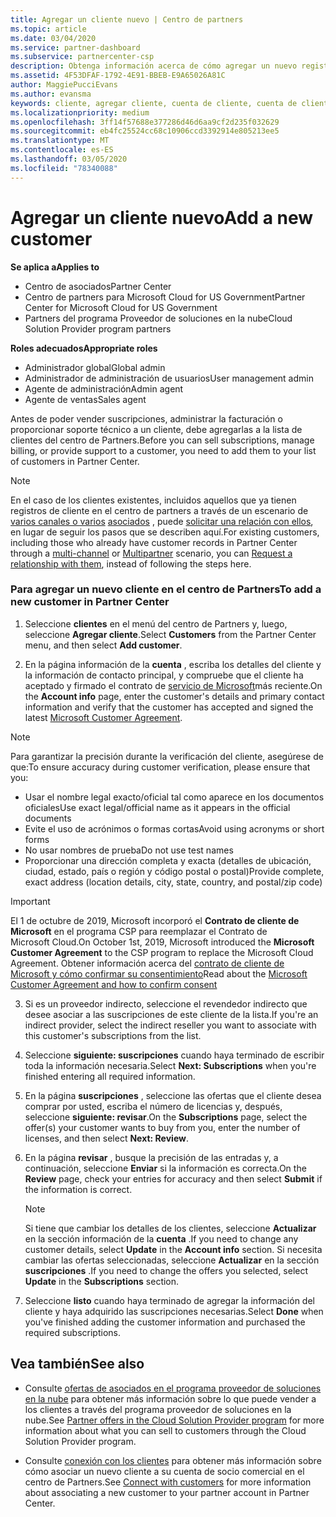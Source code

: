 ```yaml
---
title: Agregar un cliente nuevo | Centro de partners
ms.topic: article
ms.date: 03/04/2020
ms.service: partner-dashboard
ms.subservice: partnercenter-csp
description: Obtenga información acerca de cómo agregar un nuevo registro de cliente en el centro de Partners. A continuación, puede vender las suscripciones del cliente, administrar la facturación o proporcionar soporte al cliente.
ms.assetid: 4F53DFAF-1792-4E91-BBEB-E9A65026A81C
author: MaggiePucciEvans
ms.author: evansma
keywords: cliente, agregar cliente, cuenta de cliente, cuenta de cliente en el Centro de partners, clientes, agregar clientes, crear cuenta de cliente
ms.localizationpriority: medium
ms.openlocfilehash: 3ff14f57688e377286d46d6aa9cf2d235f032629
ms.sourcegitcommit: eb4fc25524cc68c10906ccd3392914e805213ee5
ms.translationtype: MT
ms.contentlocale: es-ES
ms.lasthandoff: 03/05/2020
ms.locfileid: "78340088"
---
```

# <a name="add-a-new-customer"></a><span data-ttu-id="ae7fa-105">Agregar un cliente nuevo</span><span class="sxs-lookup"><span data-stu-id="ae7fa-105">Add a new customer</span></span> 

<span data-ttu-id="ae7fa-106">**Se aplica a**</span><span class="sxs-lookup"><span data-stu-id="ae7fa-106">**Applies to**</span></span>

- <span data-ttu-id="ae7fa-107">Centro de asociados</span><span class="sxs-lookup"><span data-stu-id="ae7fa-107">Partner Center</span></span>
- <span data-ttu-id="ae7fa-108">Centro de partners para Microsoft Cloud for US Government</span><span class="sxs-lookup"><span data-stu-id="ae7fa-108">Partner Center for Microsoft Cloud for US Government</span></span>
- <span data-ttu-id="ae7fa-109">Partners del programa Proveedor de soluciones en la nube</span><span class="sxs-lookup"><span data-stu-id="ae7fa-109">Cloud Solution Provider program partners</span></span>

<span data-ttu-id="ae7fa-110">**Roles adecuados**</span><span class="sxs-lookup"><span data-stu-id="ae7fa-110">**Appropriate roles**</span></span>

- <span data-ttu-id="ae7fa-111">Administrador global</span><span class="sxs-lookup"><span data-stu-id="ae7fa-111">Global admin</span></span>
- <span data-ttu-id="ae7fa-112">Administrador de administración de usuarios</span><span class="sxs-lookup"><span data-stu-id="ae7fa-112">User management admin</span></span>
- <span data-ttu-id="ae7fa-113">Agente de administración</span><span class="sxs-lookup"><span data-stu-id="ae7fa-113">Admin agent</span></span>
- <span data-ttu-id="ae7fa-114">Agente de ventas</span><span class="sxs-lookup"><span data-stu-id="ae7fa-114">Sales agent</span></span>


<span data-ttu-id="ae7fa-115">Antes de poder vender suscripciones, administrar la facturación o proporcionar soporte técnico a un cliente, debe agregarlas a la lista de clientes del centro de Partners.</span><span class="sxs-lookup"><span data-stu-id="ae7fa-115">Before you can sell subscriptions, manage billing, or provide support to a customer, you need to add them to your list of customers in Partner  Center.</span></span>

>[!NOTE]
><span data-ttu-id="ae7fa-116">En el caso de los clientes existentes, incluidos aquellos que ya tienen registros de cliente en el centro de partners a través de un escenario de [varios canales o varios](multichannel.md) [asociados](multipartner.md) , puede [solicitar una relación con ellos](request-a-relationship-with-a-customer.md), en lugar de seguir los pasos que se describen aquí.</span><span class="sxs-lookup"><span data-stu-id="ae7fa-116">For existing customers, including those who already have customer records in Partner Center through a [multi-channel](multichannel.md) or [Multipartner](multipartner.md) scenario, you can [Request a relationship with them](request-a-relationship-with-a-customer.md), instead of following the steps here.</span></span>

### <a name="to-add-a-new-customer-in-partner-center"></a><span data-ttu-id="ae7fa-117">Para agregar un nuevo cliente en el centro de Partners</span><span class="sxs-lookup"><span data-stu-id="ae7fa-117">To add a new customer in Partner Center</span></span>

1. <span data-ttu-id="ae7fa-118">Seleccione **clientes** en el menú del centro de Partners y, luego, seleccione **Agregar cliente**.</span><span class="sxs-lookup"><span data-stu-id="ae7fa-118">Select **Customers** from the Partner Center menu, and then select **Add customer**.</span></span>

2. <span data-ttu-id="ae7fa-119">En la página información de la **cuenta** , escriba los detalles del cliente y la información de contacto principal, y compruebe que el cliente ha aceptado y firmado el contrato de [servicio de Microsoft](agreements.md)más reciente.</span><span class="sxs-lookup"><span data-stu-id="ae7fa-119">On the **Account info** page, enter the customer's details and primary contact information and verify that the customer has accepted and signed the latest [Microsoft Customer Agreement](agreements.md).</span></span>

>[!NOTE]
>
><span data-ttu-id="ae7fa-120">Para garantizar la precisión durante la verificación del cliente, asegúrese de que:</span><span class="sxs-lookup"><span data-stu-id="ae7fa-120">To ensure accuracy during customer verification, please ensure that you:</span></span>
>- <span data-ttu-id="ae7fa-121">Usar el nombre legal exacto/oficial tal como aparece en los documentos oficiales</span><span class="sxs-lookup"><span data-stu-id="ae7fa-121">Use exact legal/official name as it appears in the official documents</span></span>
>- <span data-ttu-id="ae7fa-122">Evite el uso de acrónimos o formas cortas</span><span class="sxs-lookup"><span data-stu-id="ae7fa-122">Avoid using acronyms or short forms</span></span>
>- <span data-ttu-id="ae7fa-123">No usar nombres de prueba</span><span class="sxs-lookup"><span data-stu-id="ae7fa-123">Do not use test names</span></span>
>- <span data-ttu-id="ae7fa-124">Proporcionar una dirección completa y exacta (detalles de ubicación, ciudad, estado, país o región y código postal o postal)</span><span class="sxs-lookup"><span data-stu-id="ae7fa-124">Provide complete, exact address (location details, city, state, country, and postal/zip code)</span></span>


>[!IMPORTANT] 
> <span data-ttu-id="ae7fa-125">El 1 de octubre de 2019, Microsoft incorporó el **Contrato de cliente de Microsoft** en el programa CSP para reemplazar el Contrato de Microsoft Cloud.</span><span class="sxs-lookup"><span data-stu-id="ae7fa-125">On October 1st, 2019, Microsoft introduced the **Microsoft Customer Agreement** to the CSP program to replace the Microsoft Cloud Agreement.</span></span> <span data-ttu-id="ae7fa-126">Obtener información acerca del [contrato de cliente de Microsoft y cómo confirmar su consentimiento](confirm-customer-agreement.md)</span><span class="sxs-lookup"><span data-stu-id="ae7fa-126">Read about the [Microsoft Customer Agreement and how to confirm consent](confirm-customer-agreement.md)</span></span>
  
3. <span data-ttu-id="ae7fa-127">Si es un proveedor indirecto, seleccione el revendedor indirecto que desee asociar a las suscripciones de este cliente de la lista.</span><span class="sxs-lookup"><span data-stu-id="ae7fa-127">If you're an indirect provider, select the indirect reseller you want to associate with this customer's subscriptions from the list.</span></span>

4. <span data-ttu-id="ae7fa-128">Seleccione **siguiente: suscripciones** cuando haya terminado de escribir toda la información necesaria.</span><span class="sxs-lookup"><span data-stu-id="ae7fa-128">Select **Next: Subscriptions** when you're finished entering all required information.</span></span>

5. <span data-ttu-id="ae7fa-129">En la página **suscripciones** , seleccione las ofertas que el cliente desea comprar por usted, escriba el número de licencias y, después, seleccione **siguiente: revisar**.</span><span class="sxs-lookup"><span data-stu-id="ae7fa-129">On the **Subscriptions** page, select the offer(s) your customer wants to buy from you, enter the number of licenses, and then select **Next: Review**.</span></span>

6. <span data-ttu-id="ae7fa-130">En la página **revisar** , busque la precisión de las entradas y, a continuación, seleccione **Enviar** si la información es correcta.</span><span class="sxs-lookup"><span data-stu-id="ae7fa-130">On the **Review** page, check your entries for accuracy and then select **Submit** if the information is correct.</span></span>

    >[!NOTE]
    ><span data-ttu-id="ae7fa-131">Si tiene que cambiar los detalles de los clientes, seleccione **Actualizar** en la sección información de la **cuenta** .</span><span class="sxs-lookup"><span data-stu-id="ae7fa-131">If you need to change any customer details, select **Update** in the **Account info** section.</span></span> <span data-ttu-id="ae7fa-132">Si necesita cambiar las ofertas seleccionadas, seleccione **Actualizar** en la sección **suscripciones** .</span><span class="sxs-lookup"><span data-stu-id="ae7fa-132">If you need to change the offers you selected, select **Update** in the **Subscriptions** section.</span></span>

7. <span data-ttu-id="ae7fa-133">Seleccione **listo** cuando haya terminado de agregar la información del cliente y haya adquirido las suscripciones necesarias.</span><span class="sxs-lookup"><span data-stu-id="ae7fa-133">Select **Done** when you've finished adding the customer information and purchased the required subscriptions.</span></span>

## <a name="see-also"></a><span data-ttu-id="ae7fa-134">Vea también</span><span class="sxs-lookup"><span data-stu-id="ae7fa-134">See also</span></span>

- <span data-ttu-id="ae7fa-135">Consulte [ofertas de asociados en el programa proveedor de soluciones en la nube](csp-offers.md) para obtener más información sobre lo que puede vender a los clientes a través del programa proveedor de soluciones en la nube.</span><span class="sxs-lookup"><span data-stu-id="ae7fa-135">See [Partner offers in the Cloud Solution Provider program](csp-offers.md) for more information about what you can sell to customers through the Cloud Solution Provider program.</span></span>

- <span data-ttu-id="ae7fa-136">Consulte [conexión con los clientes](customer-accounts.md) para obtener más información sobre cómo asociar un nuevo cliente a su cuenta de socio comercial en el centro de Partners.</span><span class="sxs-lookup"><span data-stu-id="ae7fa-136">See [Connect with customers](customer-accounts.md) for more information about associating a new customer to your partner account in Partner Center.</span></span>

